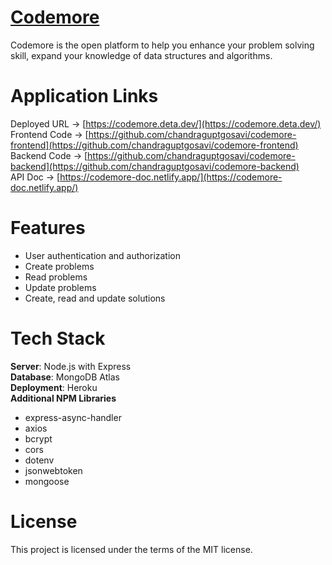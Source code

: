 <h1>
  <a href="https://codemore.deta.dev/" rel="noopener" target="_blank">Codemore</a>
</h1>

<div>
Codemore is the open platform to help you enhance your problem solving skill, expand your knowledge of data structures and algorithms.
</div>

# Application Links

Deployed URL -> [https://codemore.deta.dev/](https://codemore.deta.dev/)
<br>
Frontend Code -> [https://github.com/chandraguptgosavi/codemore-frontend](https://github.com/chandraguptgosavi/codemore-frontend)
<br>
Backend Code -> [https://github.com/chandraguptgosavi/codemore-backend](https://github.com/chandraguptgosavi/codemore-backend)
<br>
API Doc -> [https://codemore-doc.netlify.app/](https://codemore-doc.netlify.app/)
<br>

# Features

- User authentication and authorization
- Create problems
- Read problems
- Update problems
- Create, read and update solutions 

# Tech Stack

<b>Server</b>: Node.js with Express
<br>
<b>Database</b>: MongoDB Atlas
<br>
<b>Deployment</b>: Heroku
<br>
<b>Additional NPM Libraries</b>
  - express-async-handler
  - axios
  - bcrypt
  - cors
  - dotenv
  - jsonwebtoken
  - mongoose

# License

This project is licensed under the terms of the MIT license.